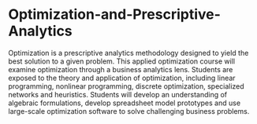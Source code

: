 # Optimization-and-Prescriptive-Analytics
Optimization is a prescriptive analytics methodology designed to yield the best solution to a given problem. This applied optimization course will examine optimization through a business analytics lens. Students are exposed to the theory and application of optimization, including linear programming, nonlinear programming, discrete optimization, specialized networks and heuristics. Students will develop an understanding of algebraic formulations, develop spreadsheet model prototypes and use large-scale optimization software to solve challenging business problems.
